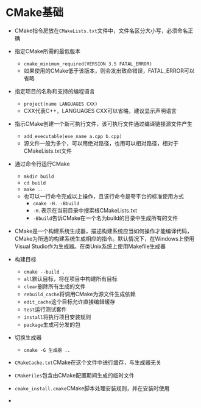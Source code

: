 # CMake基础

- CMake指令房放在`CMakeLists.txt`文件中，文件名区分大小写，必须命名正确

- 指定CMake所需的最低版本
    - `cmake_minimum_required(VERSION 3.5 FATAL_ERROR)`
    - 如果使用的CMake低于该版本，则会发出致命错误，FATAL_ERROR可以省略

- 指定项目的名称和支持的编程语言
    - `project(name LANGUAGES CXX)`
    - CXX代表C++，LANGUAGES CXX可以省略，建议显示声明语言

- 指示CMake创建一个新可执行文件，该可执行文件通过编译链接源文件产生
    - `add_executable(exe_name a.cpp b.cpp)`
    - 源文件一般为多个，可以用绝对路径，也用可以相对路径，相对于CMakeLists.txt文件

- 通过命令行运行CMake
    - `mkdir build`
    - `cd build`
    - `make ..`
    - 也可以一行命令完成以上操作，且该行命令是夸平台的标准使用方式
        - `cmake -H. -Bbuild`
        - `-H.`表示在当前目录中搜索根CMakeLists.txt
        - `-Bbuild`告诉CMake在一个名为build的目录中生成所有的文件

- CMake是一个构建系统生成器，描述构建系统应当如何操作才能编译代码，CMake为所选的构建系统生成相应的指令。默认情况下，在Windows上使用Visual Studio作为生成器。在类Unix系统上使用Makefile生成器

- 构建目标
    - `cmake --build .`
    - `all`默认目标，将在项目中构建所有目标
    - `clear`删除所有生成的文件
    - `rebuild_cache`将调用CMake为源文件生成依赖
    - `edit_cache`这个目标允许直接编辑缓存
    - `test`运行测试套件
    - `install`将执行项目安装规则
    - `package`生成可分发的包

- 切换生成器
    - `cmake -G 生成器 ..`

- `CMakeCache.txt`CMake在这个文件中进行缓存，与生成器无关
- `CMakeFiles`包含由CMake配置期间生成的临时文件
- `cmake_install.cmake`CMake脚本处理安装规则，并在安装时使用
- 